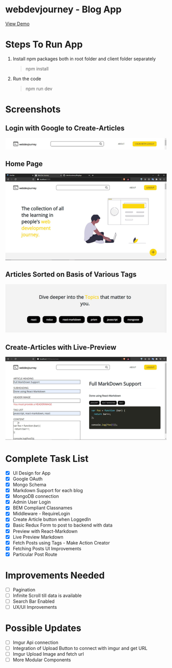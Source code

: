 # webdevjourney - Blog App

[View Demo](https://enigmatic-sands-47749.herokuapp.com/)

# Steps To Run App

1. Install npm packages both in root folder and client folder separately

   > npm install

2. Run the code
   > npm run dev

# Screenshots

## Login with Google to Create-Articles

![google-oauth](https://github.com/JatinAssudaney/BlogApp/blob/master/assets/google-auth.JPG)

## Home Page

![home](https://github.com/JatinAssudaney/BlogApp/blob/master/assets/home.JPG)

## Articles Sorted on Basis of Various Tags

![tags-list](https://github.com/JatinAssudaney/BlogApp/blob/master/assets/tag-list.JPG)

## Create-Articles with Live-Preview

![create-article](https://github.com/JatinAssudaney/BlogApp/blob/master/assets/create-article.JPG)

# Complete Task List

- [x] UI Design for App
- [x] Google OAuth
- [x] Mongo Schema
- [x] Markdown Support for each blog
- [x] MongoDB connection
- [x] Admin User Login
- [x] BEM Compliant Classnames
- [x] Middleware - RequireLogin
- [x] Create Article button when LoggedIn
- [x] Basic Redux Form to post to backend with data
- [x] Preview with React-Markdown
- [x] Live Preview Markdown
- [x] Fetch Posts using Tags - Make Action Creator
- [x] Fetching Posts UI Improvements
- [x] Particular Post Route

# Improvements Needed

- [ ] Pagination
- [ ] Infinite Scroll till data is available
- [ ] Search Bar Enabled
- [ ] UX/UI Improvements

# Possible Updates

- [ ] Imgur Api connection
- [ ] Integration of Upload Button to connect with imgur and get URL
- [ ] Imgur Upload Image and fetch url
- [ ] More Modular Components

